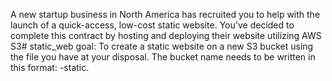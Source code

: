 A new startup business in North America has recruited you to help with the launch of a quick-access, low-cost static website. You've decided to complete this contract by hosting and deploying their website utilizing AWS S3# static_web
goal:
To create a static website on a new S3 bucket using the file you have at your disposal. The bucket name needs to be written in this format: <yourname>-static.
